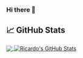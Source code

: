 ### Hi there 👋


## &#x1f4c8; GitHub Stats

<a href="https://github.com/rjgsousa/rjgsousa">
  <img align="center" src="https://github-readme-stats.vercel.app/api/top-langs/?username=rjgsousa&theme=great-gatsby" />
</a>
<a href="https://github.com/rjgsousa/rjgsousa">
  <img align="center" src="https://github-readme-stats.vercel.app/api/?username=rjgsousa&&show_icons=true&line_height=27&count_private=true" alt="Ricardo's GitHub Stats" />
</a>


<!--
**rjgsousa/rjgsousa** is a ✨ _special_ ✨ repository because its `README.md` (this file) appears on your GitHub profile.

Here are some ideas to get you started:

- 🔭 I’m currently working on ...
- 🌱 I’m currently learning ...
- 👯 I’m looking to collaborate on ...
- 🤔 I’m looking for help with ...
- 💬 Ask me about ...
- 📫 How to reach me: ...
- 😄 Pronouns: ...
- ⚡ Fun fact: ...
-->
